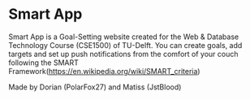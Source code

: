 # Smart App


Smart App is a Goal-Setting website created for the Web & Database Technology Course (CSE1500) of TU-Delft.
You can create goals, add targets and set up push notifications from the comfort of your couch following the SMART Framework(https://en.wikipedia.org/wiki/SMART_criteria)

Made by Dorian (PolarFox27) and Matiss (JstBlood)
